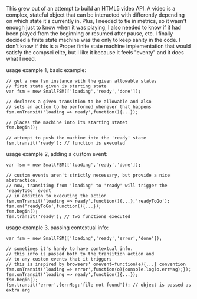 This grew out of an attempt to build an HTML5 video API. A video is a complex,
stateful object that can be interacted with differently depending on which state
it's currently in. Plus, I needed to tie in metrics, so it wasn't enough just to
know when it was playing, I also needed to know if it had been played from the
beginning or resumed after pause, etc. I finally decided a finite state machine
was the only to keep sanity in the code. I don't know if this is a Proper finite
state machine implementation that would satisfy the compsci elite, but I like it
because it feels "eventy" and it does what I need.

usage example 1, basic example:

    // get a new fsm instance with the given allowable states
    // first state given is starting state
    var fsm = new SmallFSM(['loading','ready','done']);

    // declares a given transition to be allowable and also
    // sets an action to be performed whenever that happens
    fsm.onTransit('loading => ready',function(){...});

    // places the machine into its starting statet
    fsm.begin();

    // attempt to push the machine into the 'ready' state
    fsm.transit('ready'); // function is executed

usage example 2, adding a custom event:

    var fsm = new SmallFSM(['loading','ready','done']);

    // custom events aren't strictly necessary, but provide a nice abstraction.
    // now, transiting from 'loading' to 'ready' will trigger the 'readyToGo' event
    // in addition to executing the action
	fsm.onTransit('loading => ready',function(){...},'readyToGo');
	fsm.on('readyToGo',function(){...});
	fsm.begin();
	fsm.transit('ready'); // two functions executed

usage example 3, passing contextual info:

	var fsm = new SmallFSM(['loading','ready','error','done']);

    // sometimes it's handy to have contextual info.
    // this info is passed both to the transition action and
    // to any custom events that it triggers
    // this is inspired by browsers' onevent=function(e){...} convention
	fsm.onTransit('loading => error',function(o){console.log(o.errMsg);});
	fsm.onTransit('loading => ready',function(){...});
	fsm.begin();
	fsm.transit('error',{errMsg:'file not found'}); // object is passed as extra arg

